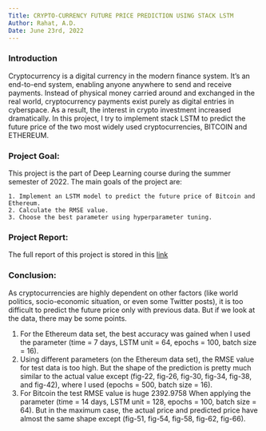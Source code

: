 ```yaml
---
Title: CRYPTO-CURRENCY FUTURE PRICE PREDICTION USING STACK LSTM
Author: Rahat, A.D.
Date: June 23rd, 2022
---
```


### Introduction
Cryptocurrency is a digital currency in the modern finance system. It’s an end-to-end system, enabling anyone anywhere to send and receive payments. Instead of physical money carried around and exchanged in the real world, cryptocurrency payments exist purely as digital entries in cyberspace. As a result, the interest in crypto investment increased dramatically. In this project, I try to implement stack LSTM to predict the future price of the two most widely used cryptocurrencies, BITCOIN and ETHEREUM.

### Project Goal:
This project is the part of Deep Learning course during the summer semester of 2022. The main goals of the project are:

    1. Implement an LSTM model to predict the future price of Bitcoin and Ethereum.
    2. Calculate the RMSE value.
    3. Choose the best parameter using hyperparameter tuning.


### Project Report: 
The full report of this project is stored in this [link](https://github.com/AhmedDiderRahat/crypto_price_prediction/blob/main/documentation/report.pdf)


### Conclusion: 
As cryptocurrencies are highly dependent on other factors (like world politics, socio-economic situation, or even some Twitter posts), it is too difficult to predict the future price only with previous data. But if we look at the data, there may be some points.
  1. For the Ethereum data set, the best accuracy was gained when I used the parameter (time = 7 days, LSTM unit = 64, epochs = 100, batch size = 16).
  2. Using different parameters (on the Ethereum data set), the RMSE value for test data is too high. But the shape of the prediction is pretty much similar to the actual value except (fig-22, fig-26, fig-30, fig-34, fig-38, and fig-42), where I used (epochs = 500, batch size = 16).
  3. For Bitcoin the test RMSE value is huge 2392.9758 When applying the parameter (time = 14 days, LSTM unit = 128, epochs = 100, batch size = 64). But in the maximum case, the actual price and predicted price have almost the same shape except (fig-51, fig-54, fig-58, fig-62, fig-66).

